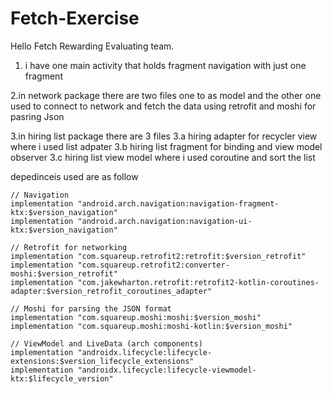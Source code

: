 # Fetch-Exercise

Hello Fetch Rewarding Evaluating team.

1. i have one main activity that holds fragment navigation with just one fragment

2.in network package there are two files one to as model and the other one
  used to connect to network and fetch the data using retrofit and moshi
  for pasring Json 

3.in hiring list package there are 3 files 
  3.a hiring adapter for recycler view where i used list adpater
  3.b hiring list fragment for binding and view model observer
  3.c hiring list view model where i used coroutine and sort the list
  
depedinceis used are as follow

    // Navigation
    implementation "android.arch.navigation:navigation-fragment-ktx:$version_navigation"
    implementation "android.arch.navigation:navigation-ui-ktx:$version_navigation"

    // Retrofit for networking
    implementation "com.squareup.retrofit2:retrofit:$version_retrofit"
    implementation "com.squareup.retrofit2:converter-moshi:$version_retrofit"
    implementation "com.jakewharton.retrofit:retrofit2-kotlin-coroutines-adapter:$version_retrofit_coroutines_adapter"

    // Moshi for parsing the JSON format
    implementation "com.squareup.moshi:moshi:$version_moshi"
    implementation "com.squareup.moshi:moshi-kotlin:$version_moshi"

    // ViewModel and LiveData (arch components)
    implementation "androidx.lifecycle:lifecycle-extensions:$version_lifecycle_extensions"
    implementation "androidx.lifecycle:lifecycle-viewmodel-ktx:$lifecycle_version"
